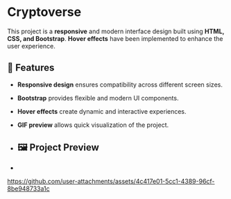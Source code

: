 # Cryptoverse

This project is a **responsive** and modern interface design built using **HTML, CSS, and Bootstrap**. **Hover effects** have been implemented to enhance the user experience.

## 🚀 Features

- **Responsive design** ensures compatibility across different screen sizes.
- **Bootstrap** provides flexible and modern UI components.
- **Hover effects** create dynamic and interactive experiences.
- **GIF preview** allows quick visualization of the project.

- ## 🖼️ Project Preview

- 

https://github.com/user-attachments/assets/4c417e01-5cc1-4389-96cf-8be948733a1c

